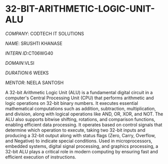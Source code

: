 # 32-BIT-ARITHMETIC-LOGIC-UNIT-ALU
*COMPANY*: CODTECH IT SOLUTIONS

*NAME*: SRUSHTI KHANASE

*INTERN ID*:CT06WG40

*DOMAIN*:VLSI

*DURATION*:6 WEEKS

*MENTOR*: NEELA SANTOSH

A 32-bit Arithmetic Logic Unit (ALU) is a fundamental digital circuit in a computer's Central Processing Unit (CPU) that performs arithmetic and logic operations on 32-bit binary numbers. It executes essential mathematical computations such as addition, subtraction, multiplication, and division, along with logical operations like AND, OR, XOR, and NOT. The ALU also supports bitwise shifting, rotations, and comparison functions, enabling efficient data processing. It operates based on control signals that determine which operation to execute, taking two 32-bit inputs and producing a 32-bit output along with status flags (Zero, Carry, Overflow, and Negative) to indicate special conditions. Used in microprocessors, embedded systems, digital signal processing, and graphics processing, a 32-bit ALU plays a critical role in modern computing by ensuring fast and efficient execution of instructions.
